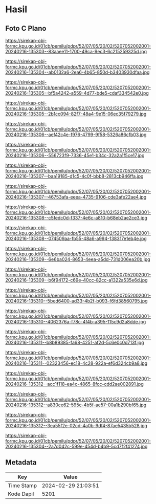 # Hasil

## Foto C Plano

https://sirekap-obj-formc.kpu.go.id/01cb/pemilu/pdpr/52/07/05/20/02/5207052002001-20240216-135303--83aaee11-1700-49ca-9ec3-6c215259325d.jpg

https://sirekap-obj-formc.kpu.go.id/01cb/pemilu/pdpr/52/07/05/20/02/5207052002001-20240216-135304--ab0132a6-2ea6-4b65-850d-b3403930dfaa.jpg

https://sirekap-obj-formc.kpu.go.id/01cb/pemilu/pdpr/52/07/05/20/02/5207052002001-20240216-135305--bf5a4242-a559-4d77-bde5-cdaf334542e0.jpg

https://sirekap-obj-formc.kpu.go.id/01cb/pemilu/pdpr/52/07/05/20/02/5207052002001-20240216-135305--2b1cc094-82f7-48a4-9e15-06ec35f79279.jpg

https://sirekap-obj-formc.kpu.go.id/01cb/pemilu/pdpr/52/07/05/20/02/5207052002001-20240216-135306--aef42c4e-f976-4799-9f58-5326a86cfb03.jpg

https://sirekap-obj-formc.kpu.go.id/01cb/pemilu/pdpr/52/07/05/20/02/5207052002001-20240216-135306--556723f9-7336-45e1-b34c-32a2a1f5ce17.jpg

https://sirekap-obj-formc.kpu.go.id/01cb/pemilu/pdpr/52/07/05/20/02/5207052002001-20240216-135307--baa19185-d1c5-4c0f-bbb8-2813cb946ffa.jpg

https://sirekap-obj-formc.kpu.go.id/01cb/pemilu/pdpr/52/07/05/20/02/5207052002001-20240216-135307--46753afa-eeea-4735-9106-cde3afe22ae4.jpg

https://sirekap-obj-formc.kpu.go.id/01cb/pemilu/pdpr/52/07/05/20/02/5207052002001-20240216-135308--c5fedc0d-f337-4e6c-a810-b68eb2ae2ce3.jpg

https://sirekap-obj-formc.kpu.go.id/01cb/pemilu/pdpr/52/07/05/20/02/5207052002001-20240216-135308--074509aa-fb55-48a6-a994-138317e1eb4e.jpg

https://sirekap-obj-formc.kpu.go.id/01cb/pemilu/pdpr/52/07/05/20/02/5207052002001-20240216-135309--6e6ba024-8653-4eea-a5dd-731d006ea20b.jpg

https://sirekap-obj-formc.kpu.go.id/01cb/pemilu/pdpr/52/07/05/20/02/5207052002001-20240216-135309--b6f94172-c69e-40cc-82cc-a1322a535e6d.jpg

https://sirekap-obj-formc.kpu.go.id/01cb/pemilu/pdpr/52/07/05/20/02/5207052002001-20240216-135310--5bed6400-ad33-4b2f-b093-f6fd38560795.jpg

https://sirekap-obj-formc.kpu.go.id/01cb/pemilu/pdpr/52/07/05/20/02/5207052002001-20240216-135310--4062376a-f78c-4f4b-a395-115c9d2a8dde.jpg

https://sirekap-obj-formc.kpu.go.id/01cb/pemilu/pdpr/52/07/05/20/02/5207052002001-20240216-135311--b8b89385-fa68-4251-af2d-5c6e0c0d713f.jpg

https://sirekap-obj-formc.kpu.go.id/01cb/pemilu/pdpr/52/07/05/20/02/5207052002001-20240216-135311--02323456-ec18-4c28-922a-ef6d324cb9a8.jpg

https://sirekap-obj-formc.kpu.go.id/01cb/pemilu/pdpr/52/07/05/20/02/5207052002001-20240216-135312--acc1f118-ea4c-4865-8fcc-cdd2ae002891.jpg

https://sirekap-obj-formc.kpu.go.id/01cb/pemilu/pdpr/52/07/05/20/02/5207052002001-20240216-135312--a830ce62-595c-4b5f-ae57-00a1b290bf65.jpg

https://sirekap-obj-formc.kpu.go.id/01cb/pemilu/pdpr/52/07/05/20/02/5207052002001-20240216-135312--3ea55f2e-02cd-4a0b-9df4-87ae5435b528.jpg

https://sirekap-obj-formc.kpu.go.id/01cb/pemilu/pdpr/52/07/05/20/02/5207052002001-20240216-135304--2a7d042c-599e-454d-b4b9-5cd7f2f41274.jpg


## Metadata

| Key        | Value               |
| ---------- | ------------------- |
| Time Stamp | 2024-02-29 21:03:51 |
| Kode Dapil | 5201                |



